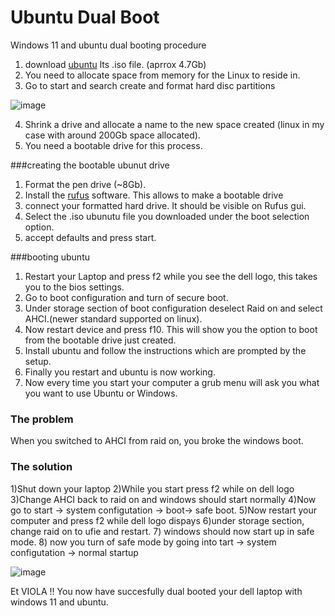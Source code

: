 # Ubuntu Dual Boot
Windows 11 and ubuntu dual booting procedure 

1) download [ubuntu](https://ubuntu.com/download/desktop) lts .iso file. (aprrox 4.7Gb)
2) You need to allocate space from memory for the Linux to reside in.
3) Go to start and search create and format hard disc partitions
   
 ![image](https://github.com/manavshah-28/dellInspiron7572_ubuuntu_dualboot/assets/82638448/ee8ce437-2d88-4d85-a735-d5bec529a535)

 4) Shrink a drive and allocate a name to the new space created (linux in my case with around 200Gb space allocated).
 5) You need a bootable drive for this process.

###creating the bootable ubunut drive
 1) Format the pen drive (~8Gb).
 2) Install the [rufus](https://rufus.ie/en/) software. This allows to make a bootable drive
 3) connect your formatted hard drive. It should be visible on Rufus gui.
 4) Select the .iso ubunutu file you downloaded under the boot selection option.
 5) accept defaults and press start.

###booting ubuntu 
 1) Restart your Laptop and press f2 while you see the dell logo, this takes you to the bios settings.
 2) Go to boot configuration and turn of secure boot.
 3) Under storage section of boot configuration deselect Raid on and select AHCI.(newer standard supported on linux).
 4) Now restart device and press f10. This will show you the option to boot from the bootable drive just created.
 5) Install ubuntu and follow the instructions which are prompted by the setup.
 6) Finally you restart and ubuntu is now working.
 7) Now every time you start your computer a grub menu will ask you what you want to use Ubuntu or Windows.

### The problem
When you switched to AHCI from raid on, you broke the windows boot. 

### The solution
1)Shut down your laptop
2)While you start press f2 while on dell logo 
3)Change AHCI back to raid on and windows should start normally
4)Now go to start -> system configutation -> boot-> safe boot.
5)Now restart your computer and press f2 while dell logo dispays
6)under storage section, change raid on to ufie and restart.
7) windows should now start up in safe mode. 
8) now you turn of safe mode by going into tart -> system configutation -> normal startup

![image](https://github.com/manavshah-28/Ubuntu_Dual_Boot/assets/82638448/b864860f-b47b-4970-93c8-d03684eccec7)

Et VIOLA !!
You now have succesfully dual booted your dell laptop with windows 11 and ubuntu.
    


